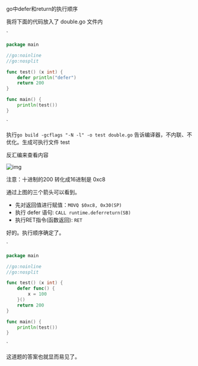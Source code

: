 go中defer和return的执行顺序

 

我将下面的代码放入了 double.go 文件内

`

```go
package main

//go:noinline
//go:nosplit

func test() (x int) {
    defer println("defer")
    return 200
}

func main() {
    println(test())
}
```

`

执行`go build -gcflags "-N -l" -o test double.go` 告诉编译器，不内联、不优化。生成可执行文件 test

反汇编来查看内容

![img](https:////upload-images.jianshu.io/upload_images/4759699-7f62a954f24637f1.png?imageMogr2/auto-orient/strip%7CimageView2/2/w/1000/format/webp)



注意：十进制的200 转化成16进制是 0xc8

通过上图的三个箭头可以看到。

- 先对返回值进行赋值：`MOVQ $0xc8, 0x30(SP)` 
- 执行 defer 语句: `CALL runtime.deferreturn(SB)` 
- 执行RET指令(函数返回): `RET` 

好的。执行顺序确定了。

`

```go
package main

//go:noinline
//go:nosplit

func test() (x int) {
    defer func() {
        x = 100
    }()
    return 200
}

func main() {
    println(test())
}
```

`

这道题的答案也就显而易见了。